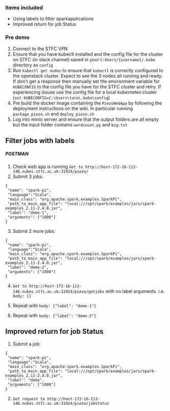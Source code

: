 ### Items included
* Using labels to filter sparkapplications
* Improved return for job Status


### Pre demo
1. Connect to the STFC VPN
2. Ensure that you have kubectl installed and the config file for the cluster on STFC (in slack channel) saved in your `C:Users/{username}/.kube` directory as `config`
3. Run `kubectl get nodes` to ensure that `kubectl` is correctly configured to the openstack cluster. Expect to see the 3 nodes all running and ready. If don't get a response then manually set the environment variable for `KUBECONFIG` to the config file you have for the STFC cluster and retry. If experiencing issues use the config file for a local kubernetes cluster
(`set KUBECONFIG=C:\Users\taro\.kube\config`)
4. Pre build the docker image containing the `PiezoWebApp` by following the deployment instructions on the wiki. In particular running `package_piezo.sh` and `deploy_piezo.sh`
5. Log into minio server and ensure that the output folders are all empty but the input folder contains `wordcount.py` and `big.txt`


## Filter jobs with labels
##### POSTMAN
1. Check web app is running `Get to http://host-172-16-113-146.nubes.stfc.ac.uk:31924/piezo/`
2. Submit 3 jobs:

```
{
 "name": "spark-pi",
 "language":"Scala",
 "main_class": "org.apache.spark.examples.SparkPi",
 "path_to_main_app_file": "local:///opt/spark/examples/jars/spark-examples_2.11-2.4.0.jar",
 "label": "demo-1",
 "arguments": ["1000"]
}
```
3. Submit 2 more jobs:

```
{
 "name": "spark-pi",
 "language":"Scala",
 "main_class": "org.apache.spark.examples.SparkPi",
 "path_to_main_app_file": "local:///opt/spark/examples/jars/spark-examples_2.11-2.4.0.jar",
 "label": "demo-2",
 "arguments": ["1000"]
}
```

4. `Get to http://host-172-16-113-146.nubes.stfc.ac.uk:31924/piezo/getjobs` with no label arguments. i.e. `body: {}`

5. Repeat with `body: {"label": "demo-1"}`

6. Repeat with `body: {"label": "demo-2"}`

## Improved return for job Status
1. Submit a job:
```
{
 "name": "spark-pi",
 "language":"Scala",
 "main_class": "org.apache.spark.examples.SparkPi",
 "path_to_main_app_file": "local:///opt/spark/examples/jars/spark-examples_2.11-2.4.0.jar",
 "label": "demo",
 "arguments": ["1000"]
}
```

2. `Get request to http://host-172-16-113-146.nubes.stfc.ac.uk:31924/piezo/jobstatus`
